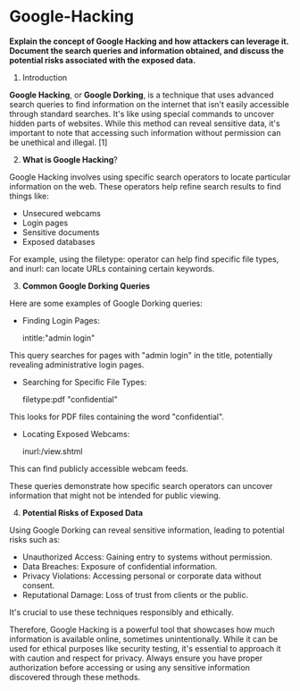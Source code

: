 # Google-Hacking
**Explain the concept of Google Hacking and how attackers can leverage it. Document the search queries and information obtained, and discuss the potential risks associated with the exposed data.**
1. Introduction

**Google Hacking**, or **Google Dorking**, is a technique that uses advanced search queries to find information on the internet that isn't easily accessible through standard searches. It's like using special commands to uncover hidden parts of websites. While this method can reveal sensitive data, it's important to note that accessing such information without permission can be unethical and illegal. [1]

2. **What is Google Hacking**?

Google Hacking involves using specific search operators to locate particular information on the web. These operators help refine search results to find things like:

- Unsecured webcams
- Login pages
- Sensitive documents
- Exposed databases

For example, using the filetype: operator can help find specific file types, and inurl: can locate URLs containing certain keywords.

3. **Common Google Dorking Queries**

Here are some examples of Google Dorking queries:

- Finding Login Pages:
  
  intitle:"admin login"
  
  
This query searches for pages with "admin login" in the title, potentially revealing administrative login pages.
- Searching for Specific File Types:
  
  filetype:pdf "confidential"
  
  
This looks for PDF files containing the word "confidential".

- Locating Exposed Webcams:
  
  inurl:/view.shtml
  
  
This can find publicly accessible webcam feeds.

These queries demonstrate how specific search operators can uncover information that might not be intended for public viewing.

4. **Potential Risks of Exposed Data**

Using Google Dorking can reveal sensitive information, leading to potential risks such as:

- Unauthorized Access: Gaining entry to systems without permission.
- Data Breaches: Exposure of confidential information.
- Privacy Violations: Accessing personal or corporate data without consent.
- Reputational Damage: Loss of trust from clients or the public.

It's crucial to use these techniques responsibly and ethically.

Therefore, Google Hacking is a powerful tool that showcases how much information is available online, sometimes unintentionally. While it can be used for ethical purposes like security testing, it's essential to approach it with caution and respect for privacy. Always ensure you have proper authorization before accessing or using any sensitive information discovered through these methods.
